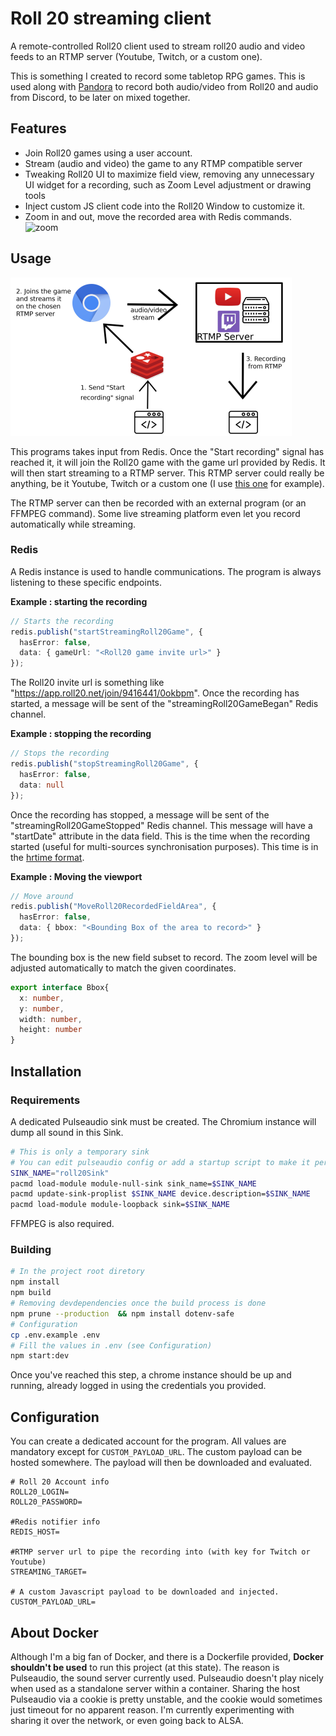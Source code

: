 # Roll 20 streaming client

A remote-controlled Roll20 client used to stream roll20 audio and video feeds to an
RTMP server (Youtube, Twitch, or a custom one).

This is something I created to record some tabletop RPG games.
This is used along with [Pandora](https://github.com/SoTrxII/Pandora) to record both audio/video from Roll20 and audio
from Discord, to be later on mixed together.

## Features

- Join Roll20 games using a user account.
- Stream (audio and video) the game to any RTMP compatible server
- Tweaking Roll20 UI to maximize field view, removing any unnecessary UI widget for a recording,
  such as Zoom Level adjustment or drawing tools
- Inject custom JS client code into the Roll20 Window to customize it.
- Zoom in and out, move the recorded area with Redis commands.
  ![zoom](assets/images/zoom.gif)

## Usage

![usage](assets/images/roll20-client-schema.png)

This programs takes input from Redis. Once the "Start recording" signal has reached it, it will join the Roll20 game
with the game url provided by Redis. It will then start streaming to a RTMP server. This RTMP server could really be
anything, be it Youtube, Twitch or a custom one (I use [this one](https://github.com/JasonRivers/Docker-nginx-rtmp) for example).

The RTMP server can then be recorded with an external program (or an FFMPEG command). Some live streaming platform even let
you record automatically while streaming.

### Redis

A Redis instance is used to handle communications. The program is always listening to these specific endpoints.


**Example : starting the recording**
```ts
// Starts the recording
redis.publish("startStreamingRoll20Game", {
  hasError: false,
  data: { gameUrl: "<Roll20 game invite url>" }
});
```
The Roll20 invite url is something like "https://app.roll20.net/join/9416441/0okbpm".
Once the recording has started, a message will be sent of the "streamingRoll20GameBegan" Redis channel.

**Example : stopping the recording**
```ts
// Stops the recording
redis.publish("stopStreamingRoll20Game", {
  hasError: false,
  data: null
});
```
Once the recording has stopped, a message will be sent of the "streamingRoll20GameStopped" Redis channel. This 
message will have a "startDate" attribute in the data field. This is the time when the recording started (useful for
multi-sources synchronisation purposes). This time is in the [hrtime format](https://nodejs.org/api/process.html#process_process_hrtime_time).

**Example : Moving the viewport**
```ts
// Move around
redis.publish("MoveRoll20RecordedFieldArea", {
  hasError: false,
  data: { bbox: "<Bounding Box of the area to record>" }
});
```

The bounding box is the new field subset to record. The zoom level will be adjusted automatically to match the 
given coordinates.
```ts
export interface Bbox{
  x: number,
  y: number,
  width: number,
  height: number
}
```

## Installation

### Requirements

A dedicated Pulseaudio sink must be created. The Chromium instance will dump all sound in this Sink.

```sh
# This is only a temporary sink
# You can edit pulseaudio config or add a startup script to make it persistent
SINK_NAME="roll20Sink"
pacmd load-module module-null-sink sink_name=$SINK_NAME
pacmd update-sink-proplist $SINK_NAME device.description=$SINK_NAME
pacmd load-module module-loopback sink=$SINK_NAME
```

FFMPEG is also required.

### Building

```sh
# In the project root diretory
npm install
npm build
# Removing devdependencies once the build process is done
npm prune --production  && npm install dotenv-safe
# Configuration
cp .env.example .env
# Fill the values in .env (see Configuration)
npm start:dev
```

Once you've reached this step, a chrome instance should be up and running, already logged in using the credentials you
provided.

## Configuration 

You can create a dedicated account for the program. All values are mandatory except for `CUSTOM_PAYLOAD_URL`.
The custom payload can be hosted somewhere. The payload will then be downloaded and evaluated. 
```DotENV
# Roll 20 Account info
ROLL20_LOGIN=
ROLL20_PASSWORD=

#Redis notifier info
REDIS_HOST=

#RTMP server url to pipe the recording into (with key for Twitch or Youtube) 
STREAMING_TARGET=

# A custom Javascript payload to be downloaded and injected.
CUSTOM_PAYLOAD_URL=
```

## About Docker

Although I'm a big fan of Docker, and there is a Dockerfile provided, **Docker shouldn't be used** to run
this project (at this state). The reason is Pulseaudio, the sound server currently used. Pulseaudio doesn't play nicely
when used as a standalone server within a container.
Sharing the host Pulseaudio via a cookie is pretty unstable, and the cookie would sometimes just timeout for
no apparent reason. I'm currently experimenting with sharing it over the network, or even going back to ALSA.
